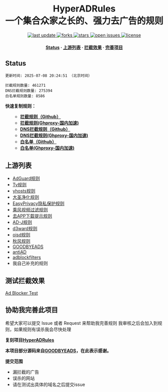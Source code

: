 <div align="center">
<h1 align="center">HyperADRules<br>一个集合众家之长的、强力去广告的规则</h1>
<p>
  <a href="https://github.com/WillisVine/AD-Rules">
    <img src="https://img.shields.io/github/last-commit/WillisVine/AD-Rules?style=flat" alt="last update" />
  </a>
  <a href="https://github.com/WillisVine/AD-Rules">
    <img src="https://img.shields.io/github/forks/WillisVine/AD-Rules?style=flat" alt="forks" />
  </a>
  <a href="https://github.com/WillisVine/AD-Rules">
    <img src="https://img.shields.io/github/stars/WillisVine/AD-Rules?style=flat" alt="stars" />
  </a>
  <a href="https://github.com/WillisVine/AD-Rules/issues/">
    <img src="https://img.shields.io/github/issues/WillisVine/AD-Rules?style=flat" alt="open issues" />
  </a>
  <a href="https://github.com/WillisVine/AD-Rules">
    <img src="https://img.shields.io/github/license/WillisVine/AD-Rules?style=flat" alt="license" />
  </a>
</p>

<h4>
    <a href="#a">Status</a>
  <span> · </span>
    <a href="#b">上游列表</a>
  <span> · </span>
    <a href="#c">拦截效果</a>
  <span> · </span>
    <a href="#d">完善项目</a>
  </h4>

</div>

<h2 id="a">Status</h2>

```
更新时间: 2025-07-08 20:24:51 （北京时间） 

拦截规则数量: 461271 
DNS拦截规则数量: 275394 
白名单规则数量: 8586 
```

**快速复制规则：**
<ul>

- **[拦截规则（Github）](https://raw.githubusercontent.com/WillisVine/AD-Rules/master/rules.txt)**
- **[拦截规则(Ghproxy-国内加速)](https://mirror.ghproxy.com/raw.githubusercontent.com/WillisVine/AD-Rules/master/rules.txt)**
- **[DNS拦截规则（Github）](https://raw.githubusercontent.com/WillisVine/AD-Rules/master/dns.txt)**
- **[DNS拦截规则(Ghproxy-国内加速)](https://mirror.ghproxy.com/raw.githubusercontent.com/WillisVine/AD-Rules/master/dns.txt)**
- **[白名单（Github）](https://raw.githubusercontent.com/WillisVine/AD-Rules/master/allow.txt)**
- **[白名单(Ghproxy-国内加速)](https://mirror.ghproxy.com/raw.githubusercontent.com/WillisVine/AD-Rules/master/allow.txt)**

</ul>

<h2 id="b">上游列表</h2>

- [AdGuard规则](https://github.com/AdguardTeam/AdguardFilters)
- [Tv规则](https://perflyst.github.io/PiHoleBlocklist/SmartTV-AGH.txt)
- [yhosts规则](https://raw.githubusercontent.com/VeleSila/yhosts/master/hosts)
- [大圣净化规则](https://raw.githubusercontent.com/jdlingyu/ad-wars/master/hosts)
- [EasyPrivacy隐私保护规则](https://easylist-downloads.adblockplus.org/easyprivacy.txt)
- [乘风视频过滤规则](https://raw.githubusercontent.com/xinggsf/Adblock-Plus-Rule/master/mv.txt)
- [去APP下载提示规则](https://raw.githubusercontent.com/Noyllopa/NoAppDownload/master/NoAppDownload.txt)
- [AD-J规则](https://raw.githubusercontent.com/jk278/Ad-J/main/Ad-J.txt)
- [d3ward规则](https://raw.githubusercontent.com/d3ward/toolz/master/src/d3host.adblock)
- [oisd规则](https://small.oisd.nl/)
- [秋风规则](https://raw.githubusercontent.com/TG-Twilight/AWAvenue-Ads-Rule/main/AWAvenue-Ads-Rule.txt)
- [GOODBYEADS](https://github.com/8680/GOODBYEADS)
- [antiAD](https://github.com/privacy-protection-tools/anti-AD)
- [adblockfilters](https://github.com/217heidai/adblockfilters)
- 我自己补充的规则

<h2 id="c">测试拦截效果</h2>

[Ad Blocker Test](https://d3ward.github.io/toolz/adblock.html)

<h2 id="d">协助我完善此项目</h2>

希望大家可以提交 Issue 或者 Request 来帮助我完善规则 我审核之后会加入到规则，如果规则有误杀我会尽快处理

**复刻项目[HyperADRules](https://github.com/Lynricsy/HyperADRules)**

**本项目部分源码来自[GOODBYEADS](https://github.com/8680/GOODBYEADS)，在此表示感谢。**

**提交范围**

- 漏拦截的广告
- 误杀的网站
- 请在测试出具体的域名之后提交issue
